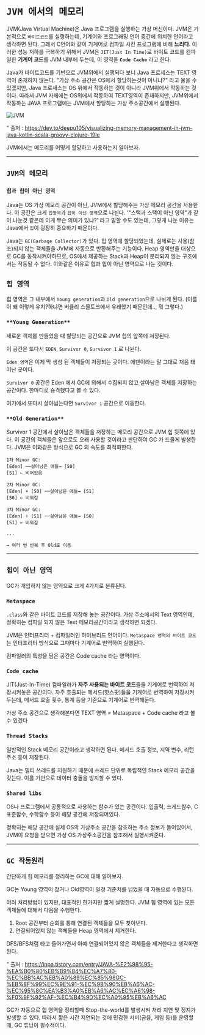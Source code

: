 # `JVM 에서의 메모리`

JVM(Java Virtual Machine)은 Java 프로그램을 실행하는 가상 머신이다. JVM은 기본적으로 `바이트코드`를 실행하는데, 기계어와 프로그래밍 언어 중간에 위치한 언어라고 생각하면 된다.
그래서 C언어와 같이 기계어로 컴파일 시킨 프로그램에 비해 **느리다**. 이러한 성능 저하를 극복하기 위해서 JVM은 `JIT(Just In Time)`로 바이트 코드를 컴파일한 **기계어 코드**를 JVM 내부에 두는데, 이 영역을 **`Code Cache`** 라고 한다.

Java가 바이트코드를 기반으로 JVM위에서 실행되다 보니 Java 프로세스는 TEXT 영역이 존재하지 않는다. "가상 주소 공간은 OS에서 할당하는것이 아니냐?" 라고 물을 수 있겠지만, Java 프로세스는 OS 위에서 작동하는 것이 아니라 JVM위에서 작동하는 것이다. 따라서 JVM 자체에는 OS위에서 작동하여 TEXT영역이 존재하지만, JVM위에서 작동하는 JAVA 프로그램에는 JVM에서 할당하는 가상 주소공간에서 실행된다.



![JVM](https://media2.dev.to/dynamic/image/width=800%2Cheight=%2Cfit=scale-down%2Cgravity=auto%2Cformat=auto/https%3A%2F%2Fi.imgur.com%2F8uh8SPy.png)

" 출처 : https://dev.to/deepu105/visualizing-memory-management-in-jvm-java-kotlin-scala-groovy-clojure-19le


JVM에서는 메모리를 어떻게 할당하고 사용하는지 알아보자.

---

## `JVM의 메모리`

### `힙과 힙이 아닌 영역`
Java는 OS 가상 메모리 공간이 아닌, JVM에서 할당해주는 가상 메모리 공간을 사용한다. 이 공간은 크게 `힙영역`과 `힙이 아닌 영역`으로 나뉜다.
'"스택과 스택이 아닌 영역"과 같이 나눈것 같은데 이게 무슨 의미가 있냐?' 라고 말할 수도 있는데, 그렇게 나눈 이유는 Java에서 `힙`이 굉장히 중요하기 때문이다.

Java는 `GC(Garbage Collector)`가 있다. 힙 영역에 할당되었는데, 실제로는 사용(참조)되지 않는 객체들을 JVM에 자동으로 반환해주는 기능이다.
Heap 영역만을 대상으로 GC를 동작시켜야하므로, OS에서 제공하는 Stack과 Heap이 분리되지 않는 구조에서는 작동될 수 없다. 이와같은 이유로 힙과 힙이 아닌 영역으로 나눈 것이다.

## `힙 영역`

힙 영역은 그 내부에서 `Young generation`과 `Old generation`으로 나뉘게 된다. (이름이 왜 이렇게 유치?하냐면 버클리 스몰토크에서 유래했기 때문인데.., 뭐 그렇다.)

### `**Young Generation**`

새로운 객체를 만들었을 때 할당되는 공간으로 JVM 힙의 앞쪽에 저장된다.

이 공간은 또다시 `EDEN`, `Survivor 0`, `Survivor 1` 로 나뉜다.

`Eden 영역`은 이제 막 생성 된 객체들이 저장되는 곳이다. 에덴이라는 말 그대로 처음 태어난 곳이다.

`Survivor 0` 공간은 Eden 에서 GC에 의해서 수집되지 않고 살아남은 객체를 저장하는 공간이다. 한마디로 승격했다고 볼 수 있다.

여기에서 또다시 살아남는다면 `Survivor 1` 공간으로 이동한다.

### `**Old Generation**`

Survivor 1 공간에서 살아남은 객체들을 저장하는 메모리 공간으로 JVM 힙 뒷쪽에 있다.
이 공간의 객체들은 앞으로도 오래 사용할 것이라고 판단하여 GC 가 드물게 발생한다.
JVM은 이와같은 방식으로 GC 의 속도를 최적화한다.

```
1차 Minor GC:
[Eden] ──살아남은 애들→ [S0]
[S1] ← 비어있음

2차 Minor GC:
[Eden] + [S0] ──살아남은 애들→ [S1]
[S0] ← 비워짐

3차 Minor GC:
[Eden] + [S1] ──살아남은 애들→ [S0]
[S1] ← 비워짐

...

→ 여러 번 반복 후 Old로 이동

```

---
## `힙이 아닌 영역`

GC가 개입하지 않는 영역으로 크게 4가지로 분류된다.

### `Metaspace`
`.class`와 같은 바이트 코드를 저장해 놓는 공간이다.
가상 주소에서의 Text 영역인데, 정확히는 컴파일 되지 않은 Text 메모리공간이라고 생각하면 되겠다.

JVM은 인터프리터 + 컴파일러인 하이브리드 언어이다.
`Metaspace 영역의 바이트 코드`는 인터프리터 방식으로 그때마다 기계어로 번역하여 실행된다.

컴파일러의 특성을 담은 공간은 Code cache 라는 영역이다.

### `Code cache`
JIT(Just-In-Time) 컴파일러가 **자주 사용되는 바이트 코드**들을 기계어로 번역하여 저장시켜놓은 공간이다. 자주 호출되는 메서드(핫스팟)들을 기계어로 번역하여 저장시켜두는데, 메서드 호출 횟수, 통계 등을 기준으로 기계어로 번역해둔다.

가상 주소 공간으로 생각해본다면 TEXT 영역 = Metaspace + Code cache 라고 볼 수 있겠다

### `Thread Stacks`
일반적인 Stack 메모리 공간이라고 생각하면 된다. 메서드 호출 정보, 지역 변수, 리턴 주소 등이 저장된다.

Java는 멀티 쓰레드를 지원하기 때문에 쓰레드 단위로 독립적인 Stack 메모리 공간을 갖는다. 이를 기반으로 데이터 충돌을 방지할 수 있다.

### `Shared libs`
OS나 프로그램에서 공통적으로 사용하는 함수가 있는 공간이다. 입출력, 쓰게드함수, C표준함수, 수학함수 등이 해당 공간에 저장되어있다.

정확히는 해당 공간에 실제 OS의 가상주소 공간을 참조하는 주소 정보가 들어있어서, JVM이 요청을 받으면 가상 OS 가상주소공간을 참조해서 실행시켜준다.

---

## `GC 작동원리`
간단하게 힙 메모리를 정리하는 GC에 대해 알아보자.

GC는 Young 영역이 찼거나 Old영역이 일정 기준치를 넘었을 때 자동으로 수행된다.

여러 처리방법이 있지만, 대표적인 한가지만 짧게 설명한다.
JVM 힙 영역에 있는 모든 객체들에 대해서 다음을 수행한다.
1. Root 공간부터 순회를 통해 연결된 객체들을 모두 찾아낸다.
2. 연결되어있지 않는 객체들을 Heap 영역에서 제거한다.

DFS/BFS처럼 타고 들어가면서 아예 연결되어있지 않은 객체들을 제거한다고 생각하면 된다.

" 출처 : https://inpa.tistory.com/entry/JAVA-%E2%98%95-%EA%B0%80%EB%B9%84%EC%A7%80-%EC%BB%AC%EB%A0%89%EC%85%98GC-%EB%8F%99%EC%9E%91-%EC%9B%90%EB%A6%AC-%EC%95%8C%EA%B3%A0%EB%A6%AC%EC%A6%98-%F0%9F%92%AF-%EC%B4%9D%EC%A0%95%EB%A6%AC

GC가 자동으로 힙 영역을 정리할때 Stop-the-world를 발생시켜 처리 지연 및 정지가 발생할 수 있다. 따라서
짧은 시간 지연되는 것에 민감한 서버(금융, 게임 등)를 운영할 때, GC 튜닝이 필수적이다.